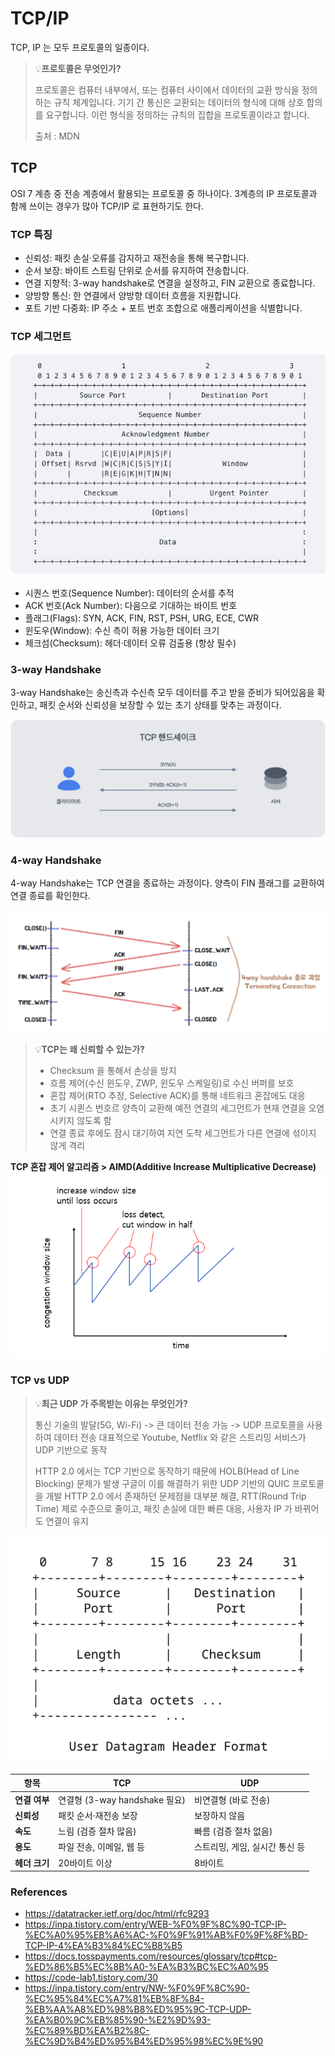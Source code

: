 # TCP/IP

TCP, IP 는 모두 프로토콜의 일종이다. 

> 💡**프로토콜은 무엇인가?** 
> 
>  프로토콜은 컴퓨터 내부에서, 또는 컴퓨터 사이에서 데이터의 교환 방식을 정의하는 규칙 체계입니다. 기기 간 통신은 교환되는 데이터의 형식에 대해 상호 합의를 요구합니다. 이런 형식을 정의하는 규칙의 집합을 프로토콜이라고 합니다.
> 
> 출처 : MDN

## TCP

OSI 7 계층 중 전송 계층에서 활용되는 프로토콜 중 하나이다. 3계층의 IP 프로토콜과 함께 쓰이는 경우가 많아 TCP/IP 로 표현하기도 한다. 

### TCP 특징

- 신뢰성: 패킷 손실·오류를 감지하고 재전송을 통해 복구합니다.
- 순서 보장: 바이트 스트림 단위로 순서를 유지하여 전송합니다.
- 연결 지향적: 3-way handshake로 연결을 설정하고, FIN 교환으로 종료합니다.
- 양방향 통신: 한 연결에서 양방향 데이터 흐름을 지원합니다.
- 포트 기반 다중화: IP 주소 + 포트 번호 조합으로 애플리케이션을 식별합니다.

### TCP 세그먼트 

![tcp_segment](../images/tcp_segment.png)

- 시퀀스 번호(Sequence Number): 데이터의 순서를 추적
- ACK 번호(Ack Number): 다음으로 기대하는 바이트 번호
- 플래그(Flags): SYN, ACK, FIN, RST, PSH, URG, ECE, CWR
- 윈도우(Window): 수신 측이 허용 가능한 데이터 크기
- 체크섬(Checksum): 헤더·데이터 오류 검출용 (항상 필수)

### 3-way Handshake

3-way Handshake는 송신측과 수신측 모두 데이터를 주고 받을 준비가 되어있음을 확인하고, 패킷 순서와 신뢰성을 보장할 수 있는 초기 상태를 맞추는 과정이다. 

![tcp_handshake](../images/tcp-handshake.png)

### 4-way Handshake

4-way Handshake는 TCP 연결을 종료하는 과정이다. 양측이 FIN 플래그를 교환하여 연결 종료를 확인한다.

![tcp_4way_handshake](../images/tcp_4way_handshake.png)

> 💡**TCP는 왜 신뢰할 수 있는가?**
> 
> - Checksum 을 통해서 손상을 방지
> - 흐름 제어(수신 윈도우, ZWP, 윈도우 스케일링)로 수신 버퍼를 보호
> - 혼잡 제어(RTO 추정, Selective ACK)를 통해 네트워크 혼잡에도 대응
> - 초기 시퀸스 번호르 양측이 교환해 예전 연결의 세그먼트가 현재 연결을 오염시키지 않도록 함
> - 연결 종료 후에도 잠시 대기하여 지연 도착 세그먼트가 다른 연결에 섞이지 않게 격리

**TCP 혼잡 제어 알고리즘 > AIMD(Additive Increase Multiplicative Decrease)**
![tcp_congestion_control_algorithm](../images/TCP_AIMD.png)

### TCP vs UDP

> 💡**최근 UDP 가 주목받는 이유는 무엇인가?**
> 
> 통신 기술의 발달(5G, Wi-Fi) -> 큰 데이터 전송 가능 -> UDP 프로토콜을 사용하여 데이터 전송
> 대표적으로 Youtube, Netflix 와 같은 스트리밍 서비스가 UDP 기반으로 동작
> 
> HTTP 2.0 에서는 TCP 기반으로 동작하기 때문에 HOLB(Head of Line Blocking) 문제가 발생
> 구글이 이를 해결하기 위한 UDP 기반의 QUIC 프로토콜을 개발
> HTTP 2.0 에서 존재하던 문제점을 대부분 해결, RTT(Round Trip Time) 제로 수준으로 줄이고, 패킷 손실에 대한 빠른 대응, 사용자 IP 가 바뀌어도 연결이 유지

![udp_header](../images/udp_header.png)

| 항목        | TCP                      | UDP                |
| --------- | ------------------------ | ------------------ |
| **연결 여부** | 연결형 (3-way handshake 필요) | 비연결형 (바로 전송)       |
| **신뢰성**   | 패킷 순서·재전송 보장             | 보장하지 않음            |
| **속도**    | 느림 (검증 절차 많음)            | 빠름 (검증 절차 없음)      |
| **용도**    | 파일 전송, 이메일, 웹 등          | 스트리밍, 게임, 실시간 통신 등 |
| **헤더 크기** | 20바이트 이상                 | 8바이트               |



### References

- https://datatracker.ietf.org/doc/html/rfc9293
- https://inpa.tistory.com/entry/WEB-%F0%9F%8C%90-TCP-IP-%EC%A0%95%EB%A6%AC-%F0%9F%91%AB%F0%9F%8F%BD-TCP-IP-4%EA%B3%84%EC%B8%B5
- https://docs.tosspayments.com/resources/glossary/tcp#tcp-%ED%86%B5%EC%8B%A0-%EA%B3%BC%EC%A0%95
- https://code-lab1.tistory.com/30
- https://inpa.tistory.com/entry/NW-%F0%9F%8C%90-%EC%95%84%EC%A7%81%EB%8F%84-%EB%AA%A8%ED%98%B8%ED%95%9C-TCP-UDP-%EA%B0%9C%EB%85%90-%E2%9D%93-%EC%89%BD%EA%B2%8C-%EC%9D%B4%ED%95%B4%ED%95%98%EC%9E%90